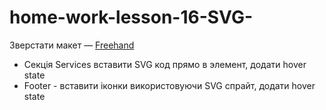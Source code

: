 # home-work-lesson-16-SVG-
Зверстати макет — [Freehand](https://www.figma.com/file/X5pUiuIm5iIGsG34XntSOy/SVG---Freehand-landing)

 - Секція Services вставити SVG код прямо в элемент, додати hover state
 - Footer - вставити іконки використовуючи SVG спрайт, додати hover state
